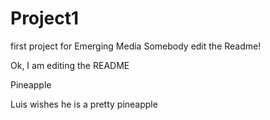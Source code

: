 # Project1
first project for Emerging Media
Somebody edit the Readme!

Ok, I am editing the README


Pineapple

Luis wishes he is a pretty pineapple
